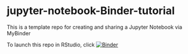 # jupyter-notebook-Binder-tutorial
This is a template repo for creating and sharing a Jupyter Notebook via MyBinder 

To launch this repo in RStudio, click [![Binder](https://mybinder.org/badge_logo.svg)](https://mybinder.org/v2/gh/mikemani/Jupyter_notebook_binder_tutorial.git/master)



